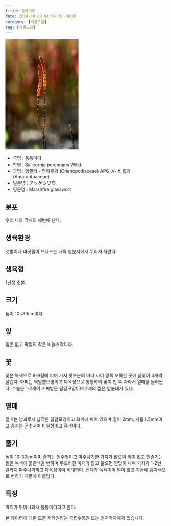 ```yaml
---
title: 퉁퉁마디
date: 2024-10-08 04:54:39 +0800
category: [식물도감]
tag: [식물도감]
---
```




![퉁퉁마디](/assets/img/fileUpload/plants/basic/Chenopodiaceae/Salicornia/15522/15522_1_th2.jpg)
- 국명 : 퉁퉁마디
- 학명 : Salicornia perennans Willd.
- 과명 : 앵글러 - 명아주과 (Chenopodiaceae) APG Ⅳ- 비름과 (Amaranthaceae)
- 일본명 : アッケシソウ
- 영문명 : Marshfire glasswort


## 분포
우리 나라 각처의 해변에 난다.
## 생육환경
갯벌이나 바닷물이 드나드는 내륙 염분지에서 무리져 자란다.
## 생육형
1년생 초본.
## 크기
높이 10~30cm이다.
## 잎
잎은 없고 막질의 작은 비늘조각이다.
## 꽃
꽃은 녹색으로 8-9월에 피며 가지 윗부분의 마디 사이 양쪽 오목한 곳에 낱꽃이 3개씩 달린다. 화피는 역원뿔모양이고 다육성으로 통통하며 꽃이 핀 후 자라서 열매를 둘러싼다. 수술은 1-2개이고 씨방은 달걀모양이며 2개의 짧은 암술대가 있다.
## 열매
열매는 낭과로서 납작한 달걀모양이고 화피에 싸여 있으며 길이 2mm, 지름 1.5mm이고 종자는 곧추서며 타원형이고 흑색이다.
## 줄기
높이 10-30cm이며 줄기는 원주형이고 마주나기한 가지가 많으며 잎이 없고 원줄기는 짙은 녹색에 붉은색을 변하며 두드러진 마디가 많고 핥으면 짠맛이 나며 가지가 1-2번 갈라져 마주나기하고 다육성이며 비대하다. 전체가 녹색이며 털이 없고 가을에 홍자색으로 변하기 때문에 아름답다.
## 특징
마디가 튀어나와서 퉁퉁마디라고 한다.






본 데이터에 대한 모든 저작권리는 국립수목원 또는 원저작자에게 있습니다.
